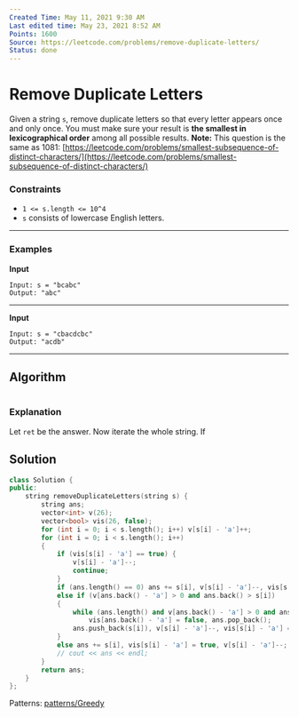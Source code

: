 ```yaml
---
Created Time: May 11, 2021 9:30 AM
Last edited time: May 23, 2021 8:52 AM
Points: 1600
Source: https://leetcode.com/problems/remove-duplicate-letters/
Status: done
---
```


# Remove Duplicate Letters

Given a string `s`, remove duplicate letters so that every letter appears once and only once. You must make sure your result is **the smallest in lexicographical order** among all possible results.
**Note:** This question is the same as 1081: [https://leetcode.com/problems/smallest-subsequence-of-distinct-characters/](https://leetcode.com/problems/smallest-subsequence-of-distinct-characters/)
### Constraints
- `1 <= s.length <= 10^4`
- `s` consists of lowercase English letters.
---
### **Examples**
**Input**
```
Input: s = "bcabc"
Output: "abc"
```
---
**Input**
```
Input: s = "cbacdcbc"
Output: "acdb"
```
---
## Algorithm
```python
```
### Explanation
Let `ret` be the answer. Now iterate the whole string. If 
## Solution
```cpp
class Solution {
public:
    string removeDuplicateLetters(string s) {
        string ans; 
        vector<int> v(26);
        vector<bool> vis(26, false);
        for (int i = 0; i < s.length(); i++) v[s[i] - 'a']++; 
        for (int i = 0; i < s.length(); i++)
        {
            if (vis[s[i] - 'a'] == true) {
                v[s[i] - 'a']--;
                continue; 
            } 
            if (ans.length() == 0) ans += s[i], v[s[i] - 'a']--, vis[s[i] - 'a'] = true; 
            else if (v[ans.back() - 'a'] > 0 and ans.back() > s[i]) 
            {
                while (ans.length() and v[ans.back() - 'a'] > 0 and ans.back() > s[i])
                    vis[ans.back() - 'a'] = false, ans.pop_back();
                ans.push_back(s[i]), v[s[i] - 'a']--, vis[s[i] - 'a'] = true; 
            }
            else ans += s[i], vis[s[i] - 'a'] = true, v[s[i] - 'a']--; 
            // cout << ans << endl;
        }
        return ans; 
    }
};
```
Patterns: [patterns/Greedy](patterns/Greedy.md)